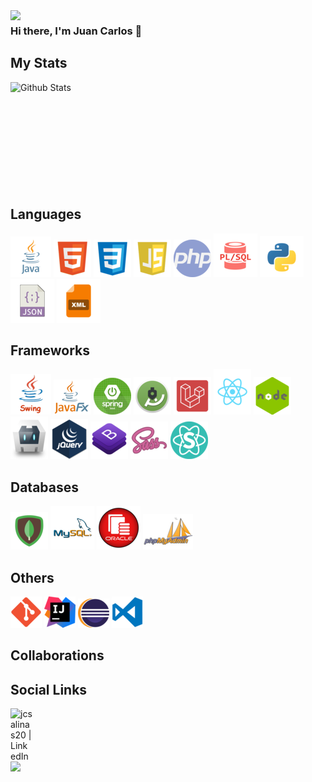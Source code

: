 <img align="left" src="https://i.imgur.com/4M7IWwP.gif" width="1000px"/>

### Hi there, I'm Juan Carlos 👋

## My Stats
<img align="left" alt="Github Stats" src="https://github-readme-stats.vercel.app/api?username=jcsalinas20&show_icons=true&theme=dark" />

<br />
<br />
<br />
<br />
<br />
<br />
<br />
<br />
<br />
<br />

## Languages

![java](https://raw.githubusercontent.com/jcsalinas20/jcsalinas20/main/images/languages/java.png "Java")
![html](https://raw.githubusercontent.com/jcsalinas20/jcsalinas20/main/images/languages/html.png "HTML")
![css](https://raw.githubusercontent.com/jcsalinas20/jcsalinas20/main/images/languages/css.png "CSS")
![javascript](https://raw.githubusercontent.com/jcsalinas20/jcsalinas20/main/images/languages/javascript.png "Javascript")
![php](https://raw.githubusercontent.com/jcsalinas20/jcsalinas20/main/images/languages/php.png "PHP")
![plsql](https://raw.githubusercontent.com/jcsalinas20/jcsalinas20/main/images/languages/plsql.png "PL\SQL")
![python](https://raw.githubusercontent.com/jcsalinas20/jcsalinas20/main/images/languages/python.png "Python")
![json](https://raw.githubusercontent.com/jcsalinas20/jcsalinas20/main/images/languages/json.png "JSON")
![xml](https://raw.githubusercontent.com/jcsalinas20/jcsalinas20/main/images/languages/xml.png "XML")

## Frameworks

![javaswing](https://raw.githubusercontent.com/jcsalinas20/jcsalinas20/main/images/frameworks/javaswing.png "Java Swing")
![javafx](https://raw.githubusercontent.com/jcsalinas20/jcsalinas20/main/images/frameworks/javafx.png "Java FX")
![springboot](https://raw.githubusercontent.com/jcsalinas20/jcsalinas20/main/images/frameworks/springboot.png "Spring Boot")
![androidstudio](https://raw.githubusercontent.com/jcsalinas20/jcsalinas20/main/images/frameworks/androidstudio.png "Android Studio")
![laravel](https://raw.githubusercontent.com/jcsalinas20/jcsalinas20/main/images/frameworks/laravel.png "Laravel")
![react](https://raw.githubusercontent.com/jcsalinas20/jcsalinas20/main/images/frameworks/react.png "React JS")
![node](https://raw.githubusercontent.com/jcsalinas20/jcsalinas20/main/images/frameworks/nodejs.png "Node JS")
![apachecordova](https://raw.githubusercontent.com/jcsalinas20/jcsalinas20/main/images/frameworks/apachecordova.png "Apache Cordova")
![jquery](https://raw.githubusercontent.com/jcsalinas20/jcsalinas20/main/images/frameworks/jquery.png "JQuery")
![bootstrap](https://raw.githubusercontent.com/jcsalinas20/jcsalinas20/main/images/frameworks/bootstrap.png "Bootstrap")
![nodesass](https://raw.githubusercontent.com/jcsalinas20/jcsalinas20/main/images/frameworks/sass.png "Node SASS")
![semanticui](https://raw.githubusercontent.com/jcsalinas20/jcsalinas20/main/images/frameworks/semanticui.png "Semantic UI")

## Databases

![mongodb](https://raw.githubusercontent.com/jcsalinas20/jcsalinas20/main/images/databases/mongodb.png "MongoDB")
![MySQL](https://raw.githubusercontent.com/jcsalinas20/jcsalinas20/main/images/databases/mysql.png "MySQL")
![oracle](https://raw.githubusercontent.com/jcsalinas20/jcsalinas20/main/images/databases/oracle.png "Oracle SQL")
![phpmyadmin](https://raw.githubusercontent.com/jcsalinas20/jcsalinas20/main/images/databases/phpmyadmin.png "PhpMyAdmin")

## Others

![git](https://raw.githubusercontent.com/jcsalinas20/jcsalinas20/main/images/others/git.png "Git")
![intellij](https://raw.githubusercontent.com/jcsalinas20/jcsalinas20/main/images/others/intellij.png "IntelliJ IDEA")
![eclipse](https://raw.githubusercontent.com/jcsalinas20/jcsalinas20/main/images/others/eclipse.png "Eclipse")
![vscode](https://raw.githubusercontent.com/jcsalinas20/jcsalinas20/main/images/others/vscode.png "Visual Studio Code")

## Collaborations

## Social Links

[<img align="left" alt="jcsalinas20 | LinkedIn" width="35px" src="https://image.flaticon.com/icons/png/512/174/174857.png" />][linkedin]

[linkedin]: https://www.linkedin.com/in/juan-carlos-salinas-navarrete-6b04b41b0/

<br />
<br />
<br />

<img align="left" src="https://i.imgur.com/4M7IWwP.gif" width="1000px"/>
